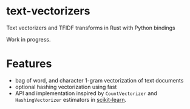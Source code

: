 # text-vectorizers

Text vectorizers and TFIDF transforms in Rust with Python bindings

Work in progress.


# Features

 - bag of word, and character 1-gram vectorization of text documents
 - optional hashing vectorization using fast
 - API and implementation inspired by `CountVectorizer` and `HashingVectorizer`
   estimators in [scikit-learn](https://scikit-learn.org/).
